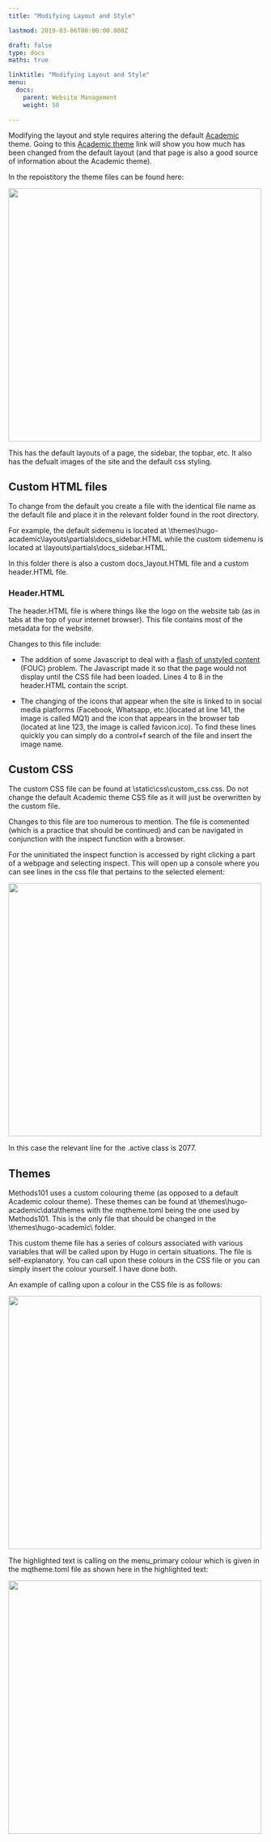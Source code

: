 ```yaml
---
title: "Modifying Layout and Style"

lastmod: 2019-03-06T00:00:00.000Z

draft: false
type: docs
maths: true	

linktitle: "Modifying Layout and Style"
menu:
  docs:
    parent: Website Management
    weight: 50

---
```


Modifying the layout and style requires altering the default [Academic](https://sourcethemes.com/academic/docs/) theme. Going to this [Academic theme](https://sourcethemes.com/academic/docs/) link will show you how much has been changed from the default layout (and that page is also a good source of information about the Academic theme).

In the repoistitory the theme files can be found here: 

<img width='500' src='/img/modifying_layout_and_style_01.jpg'/>

This has the default layouts of a page, the sidebar, the topbar, etc. It also has the defualt images of the site and the default css styling. 

## Custom HTML files

To change from the default you create a file with the identical file name as the default file and place it in the relevant folder found in the root directory. 

For example, the default sidemenu is located at \themes\hugo-academic\layouts\partials\docs_sidebar.HTML while the custom sidemenu is located at \layouts\partials\docs_sidebar.HTML. 

In this folder there is also a custom docs_layout.HTML file and a custom header.HTML file. 

### Header.HTML

The header.HTML file is where things like the logo on the website tab (as in tabs at the top of your internet browser). This file contains most of the metadata for the website.

Changes to this file include:

* The addition of some Javascript to deal with a [flash of unstyled content](https://en.wikipedia.org/wiki/Flash_of_unstyled_content) (FOUC) problem. The Javascript made it so that the page would not display until the CSS file had been loaded. Lines 4 to 8 in the header.HTML contain the script. 

* The changing of the icons that appear when the site is linked to in social media platforms (Facebook, Whatsapp, etc.)(located at line 141, the image is called MQ1) and the icon that appears in the browser tab (located at line 123, the image is called favicon.ico). To find these lines quickly you can simply do a control+f search of the file and insert the image name.

## Custom CSS

The custom CSS file can be found at \static\css\custom_css.css. Do not change the default Academic theme CSS file as it will just be overwritten by the custom file. 

Changes to this file are too numerous to mention. The file is commented (which is a practice that should be continued) and can be navigated in conjunction with the inspect function with a browser.

For the uninitiated the inspect function is accessed by right clicking a part of a webpage and selecting inspect. This will open up a console where you can see lines in the css file that pertains to the selected element:

<img width='500' src='/img/modifying_layout_and_style_02.png'/>

In this case the relevant line for the .active class is 2077. 

## Themes

Methods101 uses a custom colouring theme (as opposed to a default Academic colour theme). These themes can be found at \themes\hugo-academic\data\themes with the mqtheme.toml being the one used by Methods101. This is the only file that should be changed in the \themes\hugo-academic\ folder. 

This custom theme file has a series of colours associated with various variables that will be called upon by Hugo in certain situations. The file is self-explanatory. You can call upon these colours in the CSS file or you can simply insert the colour yourself. I have done both. 

An example of calling upon a colour in the CSS file is as follows: 

<img width='500' src='/img/modifying_layout_and_style_03.png'/>

The highlighted text is calling on the menu_primary colour which is given in the mqtheme.toml file as shown here in the highlighted text:

<img width='500' src='/img/modifying_layout_and_style_04.png'/>
